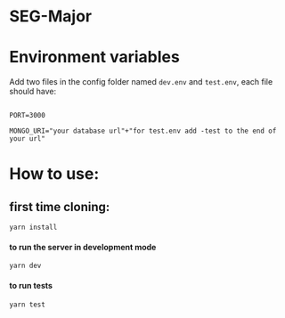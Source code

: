 # SEG-Major




# Environment variables

Add two files in the config folder named ``dev.env`` and ``test.env``, each file should have:

```.env 

PORT=3000

MONGO_URI="your database url"+"for test.env add -test to the end of your url"
```



# How to use:

## first time cloning:

```node 
yarn install 
```

#### to run the server in development mode

```node
yarn dev 
```

#### to run tests 

```node
yarn test
```

